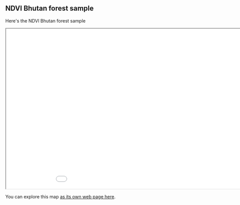 ## NDVI Bhutan forest sample

Here's the NDVI Bhutan forest sample

<iframe src="Bhutan_NDVI.html" height="500" width="1000"></iframe>

You can explore this map [as its own web page here](Bhutan_NDVI.html).